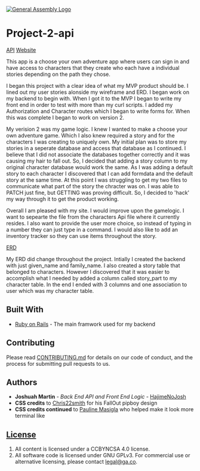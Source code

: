[![General Assembly Logo](https://camo.githubusercontent.com/1a91b05b8f4d44b5bbfb83abac2b0996d8e26c92/687474703a2f2f692e696d6775722e636f6d2f6b6538555354712e706e67)](https://generalassemb.ly/education/web-development-immersive)
# Project-2-api

[API](https://dashboard.heroku.com/apps/fast-cliffs-16483)
[Website](https://hajimenojosh.github.io/project-2-api-client/)

This app is a choose your own adventure app where users can sign in and have access to characters that they create who each have a individual stories depending on the path they chose.

I began this project with a clear idea of what my MVP product should be. I lined out my user stories alonside my wireframe and ERD. I began work on my backend to begin with. When I got it to the MVP I began to write my front end in order to test with more than my curl scripts. I added my Authorization and Character routes which I began to write forms for. When this was complete I began to work on version 2.

My verision 2 was my game logic. I knew I wanted to make a choose your own adventure game. Which I also knew required a story and for the characters I was creating to uniquely own. My initial plan was to store my stories in a seperate database and access that database as I continued. I believe that I did not associate the databases together correctly and it was causing my hair to fall out. So, I decided that adding a story column to my original character database would work the same. As I was adding a default story to each character I discovered that I can add formdata and the default story at the same time. At this point I was struggling to get my two files to communicate what part of the story the chracter was on. I was able to PATCH just fine, but GETTING was proving difficult. So, I decided to 'hack' my way through it to get the product working.

Overall I am pleased with my site. I would improve upon the gamelogic. I want to sepearte the file from the characters Api file where it currently resides. I also want to provide the user more choice, so instead of typing in a number they can just type in a command. I would also like to add an inventory tracker so they can use items throughout the story.

[ERD](https://media.git.generalassemb.ly/user/23013/files/e51e4a80-f023-11e9-9fdd-58931d55dd9c)

My ERD did change throughout the project. Intially I created the backend with just given_name and family_name. I also created a story table that belonged to characters. However I discovered that it was easier to accomplish what I needed by added a column called story_part to my character table. In the end I ended with 3 columns and one association to user which was my character table.


## Built With

* [Ruby on Rails](https://rubyonrails.org/) - The main framwork used for my backend

## Contributing

Please read [CONTRIBUTING.md](https://github.com/HajimeNoJosh/project-2-api/blob/master/CONTRIBUTING.md) for details on our code of conduct, and the process for submitting pull requests to us.

## Authors

* **Joshuah Martin** - *Back End API and Front End Logic* - [HajimeNoJosh](https://github.com/HajimeNoJosh)
* **CSS credits** to  [Chris22smith](https://twitter.com/chris22smith) for his FallOut pipboy design
* **CSS credits continued** to [Pauline Masigla](https://github.com/pamasigla) who helped make it look more terminal like
## [License](LICENSE)

1. All content is licensed under a CC­BY­NC­SA 4.0 license.
1. All software code is licensed under GNU GPLv3. For commercial use or
    alternative licensing, please contact legal@ga.co.
